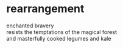# rearrangement

enchanted bravery  
resists the temptations of the magical forest  
and masterfully cooked legumes and kale  
